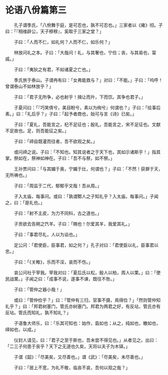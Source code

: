 # 论语八佾篇第三

　　孔子谓季氏，「八佾舞于庭，是可忍也，孰不可忍也。」三家者以《雍》彻。子曰：「『相维辟公，天子穆穆』，奚取于三家之堂？」

　　子曰：「人而不仁，如礼何？人而不仁，如乐何？」

　　林放问礼之本。子曰：「大哉问！礼，与其奢也，宁俭；丧，与其易也，甯戚。」

　　子曰：「夷狄之有君，不如诸夏之亡也。」

　　季氏旅于泰山。子谓冉有曰：「女弗能救与？」对曰：「不能。」子曰：「呜呼！曾谓泰山不如林放乎？」

　　子曰：「君子无所争，必也射乎！揖让而升，下而饮。其争也君子。」

　　子夏问曰：「『巧笑倩兮，美目盼兮，素以为绚兮』何谓也？」子曰：「绘事后素。」曰：「礼后乎？」子曰：「起予者商也，始可与言《诗》已矣。」

　　子曰：「夏礼，吾能言之，杞不足征也；殷礼，吾能言之，宋不足征也。文献不足故也。足，则吾能征之矣。」

　　子曰：「禘自既灌而往者，吾不欲观之矣。」

　　或问禘之说。子曰：「不知也。知其说者之于天下也，其如示诸斯乎！」指其掌。祭如在，祭神如神在。子曰：「吾不与祭，如不祭。」

　　王孙贾问曰：「与其媚于奥，宁媚于灶，何谓也？」子曰：「不然！获罪于天，无所祷也。」

　　子曰：「周监于二代，郁郁乎文哉！吾从周。」

　　子入太庙，每事问。或曰：「孰谓鄹人之子知礼乎？入太庙，每事问。」子闻之，曰：「是礼也。」

　　子曰：「射不主皮，为力不同科，古之道也。」

　　子贡欲去告朔之饩羊。子曰：「赐也！尔爱其羊，我爱其礼。」

　　子曰：「事君尽礼，人以为谄也。」

　　定公问：「君使臣，臣事君，如之何？」孔子对曰：「君使臣以礼，臣事君以忠。」

　　子曰：「《关睢》，乐而不淫，哀而不伤。」

　　哀公问社于宰我。宰我对曰：「夏后氏以松，殷人以柏，周人以栗。」曰：「使民战栗。」子闻之曰：「成事不说，遂事不谏，既往不咎。」

　　子曰：「管仲之器小哉！」

　　或曰：「管仲俭乎？」曰：「管仲有三归，官事不摄，焉得俭？」「然则管仲知礼乎？」曰：「邦君树塞门，管氏亦树塞门。邦君为两君之好，有反坫，管氏亦有反坫。管氏而知礼，孰不知礼？」

　　子语鲁大师乐，曰：「乐其可知也：始作，翕如也；从之，纯如也，皦如也，绎如也，以成。」

　　仪封人请见，曰：「君子之至于斯也，吾未尝不得见也。」从者见之。出曰：「二三子何患于丧乎？天下之无道也久矣，天将以夫子为木铎。」

　　子谓《韶》：「尽美矣，又尽善也。」谓《武》：「尽美矣，未尽善也。」

　　子曰：「居上不宽，为礼不敬，临丧不哀，吾何以观之哉？」